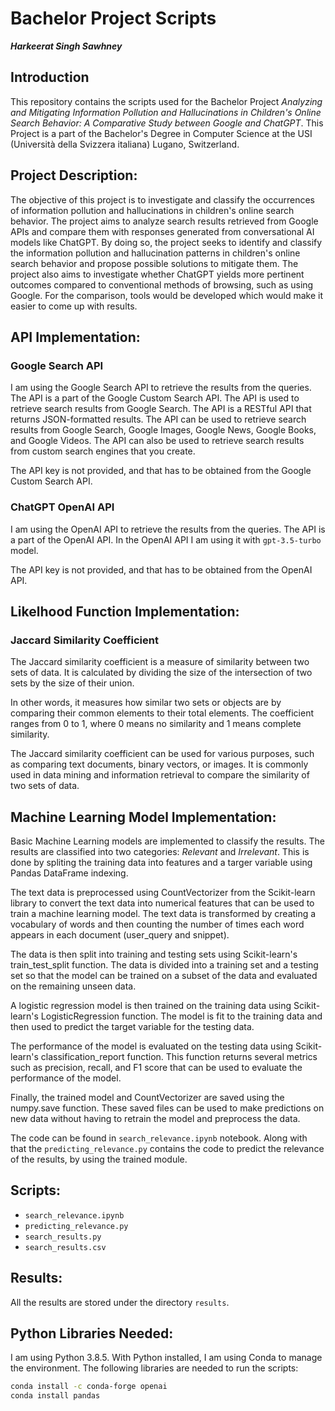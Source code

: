 # Bachelor Project Scripts
***Harkeerat Singh Sawhney***

## Introduction
This repository contains the scripts used for the Bachelor Project *Analyzing and Mitigating Information Pollution and Hallucinations in Children's Online Search Behavior: A Comparative Study between Google and ChatGPT*. This Project is a part of the Bachelor's Degree in Computer Science at the USI (Università della Svizzera italiana) Lugano, Switzerland.

## Project Description:
The objective of this project is to investigate and classify the occurrences of information pollution and hallucinations in children's online search behavior. The project aims to analyze search results retrieved from Google APIs and compare them with responses generated from conversational AI models like ChatGPT. By doing so, the project seeks to identify and classify the information pollution and hallucination patterns in children's online search behavior and propose possible solutions to mitigate them. The project also aims to investigate whether ChatGPT yields more pertinent outcomes compared to conventional methods of browsing, such as using Google. For the comparison, tools would be developed which would make it easier to come up with results.

## API Implementation:
### Google Search API
I am using the Google Search API to retrieve the results from the queries. The API is a part of the Google Custom Search API. The API is used to retrieve search results from Google Search. The API is a RESTful API that returns JSON-formatted results. The API can be used to retrieve search results from Google Search, Google Images, Google News, Google Books, and Google Videos. The API can also be used to retrieve search results from custom search engines that you create.

The API key is not provided, and that has to be obtained from the Google Custom Search API.

### ChatGPT OpenAI API
I am using the OpenAI API to retrieve the results from the queries. The API is a part of the OpenAI API. In the OpenAI API I am using it with `gpt-3.5-turbo` model.

The API key is not provided, and that has to be obtained from the OpenAI API.

## Likelhood Function Implementation:
### Jaccard Similarity Coefficient
The Jaccard similarity coefficient is a measure of similarity between two sets of data. It is calculated by dividing the size of the intersection of two sets by the size of their union.

In other words, it measures how similar two sets or objects are by comparing their common elements to their total elements. The coefficient ranges from 0 to 1, where 0 means no similarity and 1 means complete similarity.

The Jaccard similarity coefficient can be used for various purposes, such as comparing text documents, binary vectors, or images. It is commonly used in data mining and information retrieval to compare the similarity of two sets of data.

## Machine Learning Model Implementation:
Basic Machine Learning models are implemented to classify the results. The results are classified into two categories: *Relevant* and *Irrelevant*. This is done by spliting the training data into features and a targer variable using Pandas DataFrame indexing. 

The text data is preprocessed using CountVectorizer from the Scikit-learn library to convert the text data into numerical features that can be used to train a machine learning model. The text data is transformed by creating a vocabulary of words and then counting the number of times each word appears in each document (user_query and snippet).

The data is then split into training and testing sets using Scikit-learn's train_test_split function. The data is divided into a training set and a testing set so that the model can be trained on a subset of the data and evaluated on the remaining unseen data.

A logistic regression model is then trained on the training data using Scikit-learn's LogisticRegression function. The model is fit to the training data and then used to predict the target variable for the testing data.

The performance of the model is evaluated on the testing data using Scikit-learn's classification_report function. This function returns several metrics such as precision, recall, and F1 score that can be used to evaluate the performance of the model.

Finally, the trained model and CountVectorizer are saved using the numpy.save function. These saved files can be used to make predictions on new data without having to retrain the model and preprocess the data.

The code can be found in `search_relevance.ipynb` notebook. Along with that the `predicting_relevance.py` contains the code to predict the relevance of the results, by using the trained module.

## Scripts:
- `search_relevance.ipynb`
- `predicting_relevance.py`
- `search_results.py`
- `search_results.csv`

## Results:

All the results are stored under the directory `results`. 

## Python Libraries Needed:
I am using Python 3.8.5. With Python installed, I am using Conda to manage the environment. The following libraries are needed to run the scripts:
```bash
conda install -c conda-forge openai
conda install pandas 
```